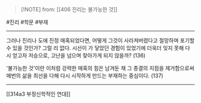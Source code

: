  > [!NOTE] from: [[406 진리는 불가능한 것]]

#진리 #학문 #부재 

--- 
그러나 진리나 도에 진정 매혹되었다면, 어떻게 그것이 사라져버렸다고 절망하며 포기할 수 있을 것인가? 그럴 리 없다. 시선이 가 닿았던 경험이 있었기에 더욱더 잊지 못해 다시 얻고자 저승으로, 고난을 넘으며 찾아가게 되지 않을까? (136)

'불가능한 것'이란 이처럼 강력한 매혹의 힘은 남겨둔 채 그 종결의 지점을 제거함으로써 매번의 삶을 최선을 다해 다시 시작하게 만드는 부재하는 중심이다. (137)

--- 
[[314a3 부정신학적인 연대]]